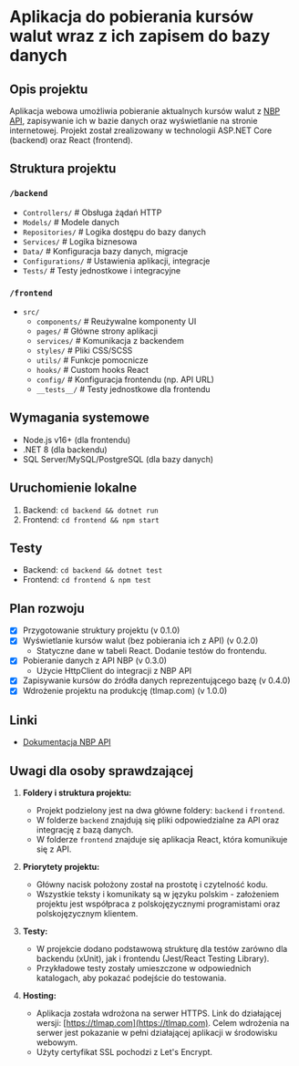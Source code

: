 # Aplikacja do pobierania kursów walut wraz z ich zapisem do bazy danych

## Opis projektu
Aplikacja webowa umożliwia pobieranie aktualnych kursów walut z [NBP API](http://api.nbp.pl/), zapisywanie ich w bazie danych oraz wyświetlanie na stronie internetowej.
Projekt został zrealizowany w technologii ASP.NET Core (backend) oraz React (frontend).

## Struktura projektu

### `/backend`
- `Controllers/`        # Obsługa żądań HTTP
- `Models/`             # Modele danych
- `Repositories/`       # Logika dostępu do bazy danych
- `Services/`           # Logika biznesowa
- `Data/`               # Konfiguracja bazy danych, migracje
- `Configurations/`     # Ustawienia aplikacji, integracje
- `Tests/`              # Testy jednostkowe i integracyjne

### `/frontend`
- `src/`
  - `components/`       # Reużywalne komponenty UI
  - `pages/`            # Główne strony aplikacji
  - `services/`         # Komunikacja z backendem
  - `styles/`           # Pliki CSS/SCSS
  - `utils/`            # Funkcje pomocnicze
  - `hooks/`            # Custom hooks React
  - `config/`           # Konfiguracja frontendu (np. API URL)
  - `__tests__/`        # Testy jednostkowe dla frontendu
  
## Wymagania systemowe
- Node.js v16+ (dla frontendu)
- .NET 8 (dla backendu)
- SQL Server/MySQL/PostgreSQL (dla bazy danych)

## Uruchomienie lokalne
1. Backend: `cd backend && dotnet run`
2. Frontend: `cd frontend && npm start`

## Testy
- Backend: `cd backend && dotnet test`
- Frontend: `cd frontend & npm test`

## Plan rozwoju
- [x] Przygotowanie struktury projektu (v 0.1.0)
- [x] Wyświetlanie kursów walut (bez pobierania ich z API) (v 0.2.0)
	- Statyczne dane w tabeli React. Dodanie testów do frontendu.
- [x] Pobieranie danych z API NBP (v 0.3.0)
	- Użycie HttpClient do integracji z NBP API
- [x] Zapisywanie kursów do źródła danych reprezentującego bazę (v 0.4.0)
- [x] Wdrożenie projektu na produkcję (tlmap.com) (v 1.0.0)

## Linki
- [Dokumentacja NBP API](http://api.nbp.pl/)

## Uwagi dla osoby sprawdzającej
1. **Foldery i struktura projektu:**
   - Projekt podzielony jest na dwa główne foldery: `backend` i `frontend`.
   - W folderze `backend` znajdują się pliki odpowiedzialne za API oraz integrację z bazą danych.
   - W folderze `frontend` znajduje się aplikacja React, która komunikuje się z API.

2. **Priorytety projektu:**
   - Główny nacisk położony został na prostotę i czytelność kodu.
   - Wszystkie teksty i komunikaty są w języku polskim - założeniem projektu jest współpraca z polskojęzycznymi programistami oraz polskojęzycznym klientem.

3. **Testy:**
   - W projekcie dodano podstawową strukturę dla testów zarówno dla backendu (xUnit), jak i frontendu (Jest/React Testing Library).
   - Przykładowe testy zostały umieszczone w odpowiednich katalogach, aby pokazać podejście do testowania.

4. **Hosting:**
   - Aplikacja została wdrożona na serwer HTTPS. Link do działającej wersji: [https://tlmap.com](https://tlmap.com). Celem wdrożenia na serwer jest pokazanie w pełni działającej aplikacji
   w środowisku webowym.
   - Użyty certyfikat SSL pochodzi z Let's Encrypt.
